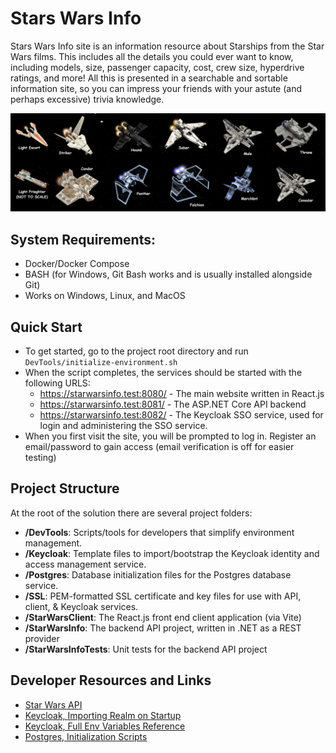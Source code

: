 # Stars Wars Info

Stars Wars Info site is an information resource about Starships from the Star Wars films.
This includes all the details you could ever want to know, including models, size, passenger
capacity, cost, crew size, hyperdrive ratings, and more!  All this is presented in a searchable
and sortable information site, so you can impress your friends with your astute
(and perhaps excessive) trivia knowledge.

![Star Wars Ship Models](StarWarsClient/public/starwars_ships.png)

## System Requirements:
- Docker/Docker Compose
- BASH (for Windows, Git Bash works and is usually installed alongside Git)
- Works on Windows, Linux, and MacOS

## Quick Start
- To get started, go to the project root directory and run `DevTools/initialize-environment.sh`
- When the script completes, the services should be started with the following URLS:
    - https://starwarsinfo.test:8080/ -  The main website written in React.js
    - https://starwarsinfo.test:8081/ - The ASP.NET Core API backend
    - https://starwarsinfo.test:8082/ - The Keycloak SSO service, used for login and administering the SSO service.
- When you first visit the site, you will be prompted to log in. Register an email/password to gain access (email verification is off for easier testing)

## Project Structure

At the root of the solution there are several project folders:
- __/DevTools__: Scripts/tools for developers that simplify environment management.
- __/Keycloak__: Template files to import/bootstrap the Keycloak identity and access management service.
- __/Postgres__: Database initialization files for the Postgres database service.
- __/SSL__: PEM-formatted SSL certificate and key files for use with API, client, & Keycloak services.
- __/StarWarsClient__: The React.js front end client application (via Vite)
- __/StarWarsInfo__: The backend API project, written in .NET as a REST provider
- __/StarWarsInfoTests__: Unit tests for the backend API project

## Developer Resources and Links
- [Star Wars API](https://swapi.info//)
- [Keycloak, Importing Realm on Startup](https://www.keycloak.org/nightly/server/containers#_importing_a_realm_on_startup)
- [Keycloak, Full Env Variables Reference](https://www.keycloak.org/server/all-config)
- [Postgres, Initialization Scripts](https://hub.docker.com/_/postgres#initialization-scripts)